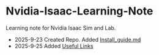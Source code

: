 # Nvidia-Isaac-Learning-Note
Learning note for Nvidia Isaac Sim and Lab. 

* 2025-9-23 Created Repo. Added [Install_guide.md](./Install_guide.md)
* 2025-9-25 Added [Useful Links](./useful_links.md)